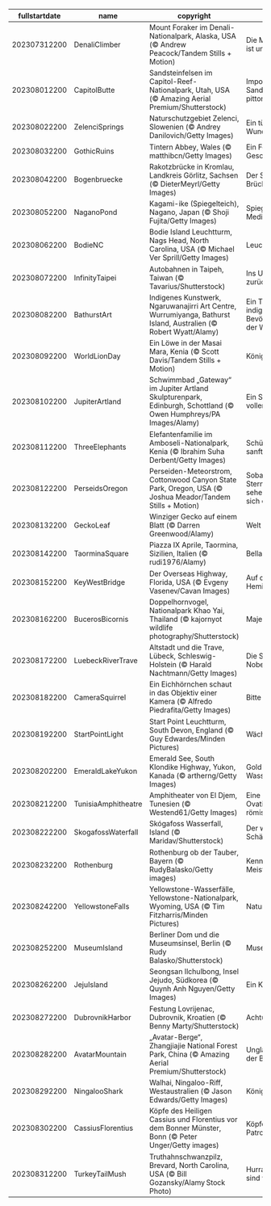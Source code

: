 |fullstartdate|name|copyright|title|image|
|--|--|--|--|--|
202307312200|DenaliClimber|Mount Foraker im Denali-Nationalpark, Alaska, USA (© Andrew Peacock/Tandem Stills + Motion)|Die Macht des Denali ist unbestreitbar|![](/de-DE/2023/08/202307312200DenaliClimber.jpg)|
202308012200|CapitolButte|Sandsteinfelsen im Capitol-Reef-Nationalpark, Utah, USA (© Amazing Aerial Premium/Shutterstock)|Imposante Sandsteinfelsen und pittoresker Himmel|![](/de-DE/2023/08/202308012200CapitolButte.jpg)|
202308022200|ZelenciSprings|Naturschutzgebiet Zelenci, Slowenien (© Andrey Danilovich/Getty Images)|Ein türkisblaues Wunder der Natur|![](/de-DE/2023/08/202308022200ZelenciSprings.jpg)|
202308032200|GothicRuins|Tintern Abbey, Wales (© matthibcn/Getty Images)|Ein Fenster zur Geschichte|![](/de-DE/2023/08/202308032200GothicRuins.jpg)|
202308042200|Bogenbruecke|Rakotzbrücke in Kromlau, Landkreis Görlitz, Sachsen (© DieterMeyrl/Getty Images)|Der See und seine Brücke uns entzücke!|![](/de-DE/2023/08/202308042200Bogenbruecke.jpg)|
202308052200|NaganoPond|Kagami-ike (Spiegelteich), Nagano, Japan (© Shoji Fujita/Getty Images)|Spiegelteich und Meditation|![](/de-DE/2023/08/202308052200NaganoPond.jpg)|
202308062200|BodieNC|Bodie Island Leuchtturm, Nags Head, North Carolina, USA (© Michael Ver Sprill/Getty Images)|Leuchtturm bei Nacht|![](/de-DE/2023/08/202308062200BodieNC.jpg)|
202308072200|InfinityTaipei|Autobahnen in Taipeh, Taiwan (© Tavarius/Shutterstock)|Ins Unendliche und zurück|![](/de-DE/2023/08/202308072200InfinityTaipei.jpg)|
202308082200|BathurstArt|Indigenes Kunstwerk, Ngaruwanajirri Art Centre, Wurrumiyanga, Bathurst Island, Australien (© Robert Wyatt/Alamy)|Ein Tag für die indigenen Bevölkerungsgruppen der Welt|![](/de-DE/2023/08/202308082200BathurstArt.jpg)|
202308092200|WorldLionDay|Ein Löwe in der Masai Mara, Kenia (© Scott Davis/Tandem Stills + Motion)|Könige der Savanne|![](/de-DE/2023/08/202308092200WorldLionDay.jpg)|
202308102200|JupiterArtland|Schwimmbad „Gateway“ im Jupiter Artland Skulpturenpark, Edinburgh, Schottland (© Owen Humphreys/PA Images/Alamy)|Ein Schwimmbad voller Kunst|![](/de-DE/2023/08/202308102200JupiterArtland.jpg)|
202308112200|ThreeElephants|Elefantenfamilie im Amboseli-Nationalpark, Kenia (© Ibrahim Suha Derbent/Getty Images)|Schützen wir die sanften Riesen|![](/de-DE/2023/08/202308112200ThreeElephants.jpg)|
202308122200|PerseidsOregon|Perseiden-Meteorstrom, Cottonwood Canyon State Park, Oregon, USA (© Joshua Meador/Tandem Stills + Motion)|Sobald Sie eine Sternschnuppe sehen, wünschen Sie sich etwas|![](/de-DE/2023/08/202308122200PerseidsOregon.jpg)|
202308132200|GeckoLeaf|Winziger Gecko auf einem Blatt (© Darren Greenwood/Alamy)|Welt der Echsen|![](/de-DE/2023/08/202308132200GeckoLeaf.jpg)|
202308142200|TaorminaSquare|Piazza IX Aprile, Taormina, Sizilien, Italien (© rudi1976/Alamy)|Bella Italia|![](/de-DE/2023/08/202308142200TaorminaSquare.jpg)|
202308152200|KeyWestBridge|Der Overseas Highway, Florida, USA (© Evgeny Vasenev/Cavan Images)|Auf dem Weg zu Hemingways Haus|![](/de-DE/2023/08/202308152200KeyWestBridge.jpg)|
202308162200|BucerosBicornis|Doppelhornvogel, Nationalpark Khao Yai, Thailand (© kajornyot wildlife photography/Shutterstock)|Majestätischer Vogel|![](/de-DE/2023/08/202308162200BucerosBicornis.jpg)|
202308172200|LuebeckRiverTrave|Altstadt und die Trave, Lübeck, Schleswig-Holstein (© Harald Nachtmann/Getty Images)|Die Stadt eines Nobelpreisträgers|![](/de-DE/2023/08/202308172200LuebeckRiverTrave.jpg)|
202308182200|CameraSquirrel|Ein Eichhörnchen schaut in das Objektiv einer Kamera (© Alfredo Piedrafita/Getty Images)|Bitte lächeln!|![](/de-DE/2023/08/202308182200CameraSquirrel.jpg)|
202308192200|StartPointLight|Start Point Leuchtturm, South Devon, England (© Guy Edwardes/Minden Pictures)|Wächter der See|![](/de-DE/2023/08/202308192200StartPointLight.jpg)|
202308202200|EmeraldLakeYukon|Emerald See, South Klondike Highway, Yukon, Kanada (© artherng/Getty Images)|Gold- oder Wasserrausch?|![](/de-DE/2023/08/202308202200EmeraldLakeYukon.jpg)|
202308212200|TunisiaAmphitheatre|Amphitheater von El Djem, Tunesien (© Westend61/Getty Images)|Eine Standing-Ovation für die römische Architektur|![](/de-DE/2023/08/202308212200TunisiaAmphitheatre.jpg)|
202308222200|SkogafossWaterfall|Skógafoss Wasserfall, Island (© Maridav/Shutterstock)|Der wertvollste aller Schätze: Wasser!|![](/de-DE/2023/08/202308222200SkogafossWaterfall.jpg)|
202308232200|Rothenburg|Rothenburg ob der Tauber, Bayern (© RudyBalasko/Getty images)|Kennen Sie den Meistertrunk?|![](/de-DE/2023/08/202308232200Rothenburg.jpg)|
202308242200|YellowstoneFalls|Yellowstone-Wasserfälle, Yellowstone-Nationalpark, Wyoming, USA (© Tim Fitzharris/Minden Pictures)|Natur, Natur, Natur!|![](/de-DE/2023/08/202308242200YellowstoneFalls.jpg)|
202308252200|MuseumIsland|Berliner Dom und die Museumsinsel, Berlin (© Rudy Balasko/Shutterstock)|Museumsnächte|![](/de-DE/2023/08/202308252200MuseumIsland.jpg)|
202308262200|JejuIsland|Seongsan Ilchulbong, Insel Jejudo, Südkorea (© Quynh Anh Nguyen/Getty Images)|Ein Krater aus Tuff|![](/de-DE/2023/08/202308262200JejuIsland.jpg)|
202308272200|DubrovnikHarbor|Festung Lovrijenac, Dubrovnik, Kroatien (© Benny Marty/Shutterstock)|Achtung Drachen!|![](/de-DE/2023/08/202308272200DubrovnikHarbor.jpg)|
202308282200|AvatarMountain|„Avatar-Berge“, Zhangjiajie National Forest Park, China (© Amazing Aerial Premium/Shutterstock)|Unglaubliche Magie der Berge|![](/de-DE/2023/08/202308282200AvatarMountain.jpg)|
202308292200|NingalooShark|Walhai, Ningaloo-Riff, Westaustralien (© Jason Edwards/Getty Images)|König der Ozeane?|![](/de-DE/2023/08/202308292200NingalooShark.jpg)|
202308302200|CassiusFlorentius|Köpfe des Heiligen Cassius und Florentius vor dem Bonner Münster, Bonn (© Peter Unger/Getty images)|Köpfe der heiligen Patrone Bonns|![](/de-DE/2023/08/202308302200CassiusFlorentius.jpg)|
202308312200|TurkeyTailMush|Truthahnschwanzpilz, Brevard, North Carolina, USA (© Bill Gozansky/Alamy Stock Photo)|Hurra hurra, die Pilze sind wieder da!|![](/de-DE/2023/08/202308312200TurkeyTailMush.jpg)|
